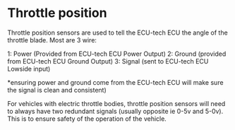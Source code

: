 # Throttle position 

Throttle position sensors are used to tell the ECU-tech ECU the angle of the throttle blade. Most are 3 wire: 

1: Power (Provided from ECU-tech ECU Power Output)
2: Ground (provided from ECU-tech ECU Ground Output)
3: Signal (sent to ECU-tech ECU Lowside input)

*ensuring power and ground come from the ECU-tech ECU will make sure the signal is clean and consistent)

For vehicles with electric throttle bodies, throttle position sensors will need to always have two redundant signals (usually opposite ie 0-5v and 5-0v). This is to ensure safety of the operation of the vehicle.
